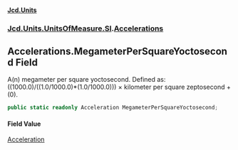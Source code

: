#### [Jcd.Units](index.md 'index')
### [Jcd.Units.UnitsOfMeasure.SI](Jcd.Units.UnitsOfMeasure.SI.md 'Jcd.Units.UnitsOfMeasure.SI').[Accelerations](Accelerations.md 'Jcd.Units.UnitsOfMeasure.SI.Accelerations')

## Accelerations.MegameterPerSquareYoctosecond Field

A(n) megameter per square yoctosecond. Defined as: ((1000.0)/((1.0/1000.0)*(1.0/1000.0))) × kilometer per square zeptosecond + (0).

```csharp
public static readonly Acceleration MegameterPerSquareYoctosecond;
```

#### Field Value
[Acceleration](Acceleration.md 'Jcd.Units.UnitTypes.Acceleration')